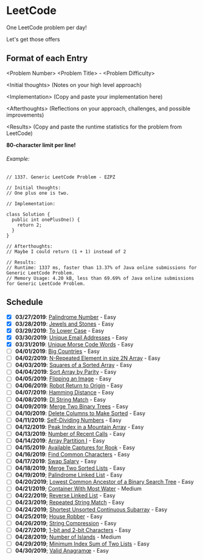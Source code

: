 # LeetCode
One LeetCode problem per day! 

Let's get those offers

## Format of each Entry
\<Problem Number> \<Problem Title> - \<Problem Difficulty>

\<Initial thoughts> (Notes on your high level approach)

\<Implementation> (Copy and paste your implementation here)

\<Afterthoughts> (Reflections on your approach, challenges, and possible improvements)

\<Results> (Copy and paste the runtime statistics for the problem from LeetCode)


**80-character limit per line!**

###### Example:

```
// 1337. Generic LeetCode Problem - EZPZ

// Initial thoughts: 
// One plus one is two.

// Implementation:

class Solution {
  public int onePlusOne() {
    return 2;
  }
}

// Afterthoughts:
// Maybe I could return (1 + 1) instead of 2

// Results:
// Runtime: 1337 ms, faster than 13.37% of Java online submissions for Generic LeetCode Problem.
// Memory Usage: 4.20 kB, less than 69.69% of Java online submissions for Generic LeetCode Problem.

```

## Schedule
- [x] **03/27/2019**: [Palindrome Number](https://leetcode.com/problems/palindrome-number/) - Easy
- [x] **03/28/2019**: [Jewels and Stones](https://leetcode.com/problems/jewels-and-stones/) - Easy
- [x] **03/29/2019**: [To Lower Case](https://leetcode.com/problems/to-lower-case/) - Easy
- [x] **03/30/2019**: [Unique Email Addresses](https://leetcode.com/problems/unique-email-addresses/) - Easy
- [x] **03/31/2019**: [Unique Morse Code Words](https://leetcode.com/problems/unique-morse-code-words/) - Easy
- [ ] **04/01/2019**: [Big Countries](https://leetcode.com/problems/big-countries/) - Easy
- [ ] **04/02/2019**: [N-Repeated Element in size 2N Array](https://leetcode.com/problems/n-repeated-element-in-size-2n-array/) - Easy
- [ ] **04/03/2019**: [Squares of a Sorted Array](https://leetcode.com/problems/squares-of-a-sorted-array/) - Easy
- [ ] **04/04/2019**: [Sort Array by Parity](https://leetcode.com/problems/sort-array-by-parity/) - Easy
- [ ] **04/05/2019**: [Flipping an Image](https://leetcode.com/problems/flipping-an-image/) - Easy
- [ ] **04/06/2019**: [Robot Return to Origin](https://leetcode.com/problems/robot-return-to-origin/) - Easy
- [ ] **04/07/2019**: [Hamming Distance](https://leetcode.com/problems/hamming-distance) - Easy
- [ ] **04/08/2019**: [DI String Match](https://leetcode.com/problems/di-string-match) - Easy
- [ ] **04/09/2019**: [Merge Two Binary Trees](https://leetcode.com/problems/merge-two-binary-trees) - Easy
- [ ] **04/10/2019**: [Delete Columns to Make Sorted](https://leetcode.com/problems/delete-columns-to-make-sorted) - Easy
- [ ] **04/11/2019**: [Self-Dividing Numbers](https://leetcode.com/problems/self-dividing-numbers) - Easy
- [ ] **04/12/2019**: [Peak Index in a Mountain Array](https://leetcode.com/problems/peak-index-in-a-mountain-array) - Easy
- [ ] **04/13/2019**: [Number of Recent Calls](https://leetcode.com/problems/number-of-recent-calls) - Easy
- [ ] **04/14/2019**: [Array Partition I](https://leetcode.com/problems/array-partition-i) - Easy
- [ ] **04/15/2019**: [Available Captures for Rook](https://leetcode.com/problems/available-captures-for-rook) - Easy
- [ ] **04/16/2019**: [Find Common Characters](https://leetcode.com/problems/find-common-characters) - Easy
- [ ] **04/17/2019**: [Swap Salary](https://leetcode.com/problems/swap-salary) - Easy
- [ ] **04/18/2019**; [Merge Two Sorted Lists](https://leetcode.com/problems/merge-two-sorted-lists/) - Easy
- [ ] **04/19/2019**; [Palindrome Linked List](https://leetcode.com/problems/palindrome-linked-list/) - Easy
- [ ] **04/20/2019**; [Lowest Common Ancestor of a Binary Search Tree](https://leetcode.com/problems/lowest-common-ancestor-of-a-binary-search-tree/) - Easy
- [ ] **04/21/2019**; [Container With Most Water](https://leetcode.com/problems/container-with-most-water/) - Medium
- [ ] **04/22/2019**; [Reverse Linked List](https://leetcode.com/problems/reverse-linked-list/) - Easy
- [ ] **04/23/2019**; [Repeated String Match](https://leetcode.com/problems/repeated-string-match/) - Easy
- [ ] **04/24/2019**; [Shortest Unsorted Continuous Subarray](https://leetcode.com/problems/shortest-unsorted-continuous-subarray/) - Easy
- [ ] **04/25/2019**; [House Robber](https://leetcode.com/problems/house-robber/) - Easy
- [ ] **04/26/2019**; [String Compression](https://leetcode.com/problems/string-compression/) - Easy
- [ ] **04/27/2019**; [1-bit and 2-bit Characters](https://leetcode.com/problems/1-bit-and-2-bit-characters/) - Easy
- [ ] **04/28/2019**; [Number of Islands](https://leetcode.com/problems/number-of-islands/) - Medium
- [ ] **04/29/2019**; [Minimum Index Sum of Two Lists](https://leetcode.com/problems/minimum-index-sum-of-two-lists/) - Easy
- [ ] **04/30/2019**; [Valid Anagramœ](https://leetcode.com/problems/valid-palindrome/) - Easy
